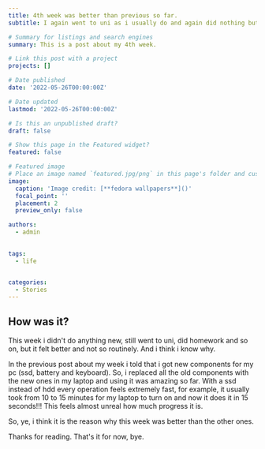 ```yaml
---
title: 4th week was better than previous so far.
subtitle: I again went to uni as i usually do and again did nothing but homework at home, but for some reason it was not so bad as it usually is.

# Summary for listings and search engines
summary: This is a post about my 4th week.

# Link this post with a project
projects: []

# Date published
date: '2022-05-26T00:00:00Z'

# Date updated
lastmod: '2022-05-26T00:00:00Z'

# Is this an unpublished draft?
draft: false

# Show this page in the Featured widget?
featured: false

# Featured image
# Place an image named `featured.jpg/png` in this page's folder and customize its options here.
image:
  caption: 'Image credit: [**fedora wallpapers**]()'
  focal_point: ''
  placement: 2
  preview_only: false

authors:
  - admin
  

tags:
  - life


categories:
  - Stories
---
```


## How was it?

This week i didn't do anything new, still went to uni, did homework and so on, but it felt better and not so routinely. And i think i know why.

In the previous post about my week i told that i got new components for my pc (ssd, battery and keyboard). So, i replaced all the old components with the new ones in my laptop and using it was amazing so far. With a ssd instead of hdd every operation feels extremely fast, for example, it usually took from 10 to 15 minutes for my laptop to turn on and now it does it in 15 seconds!!! This feels almost unreal how much progress it is.

So, ye, i think it is the reason why this week was better than the other ones. 

Thanks for reading. That's it for now, bye.

